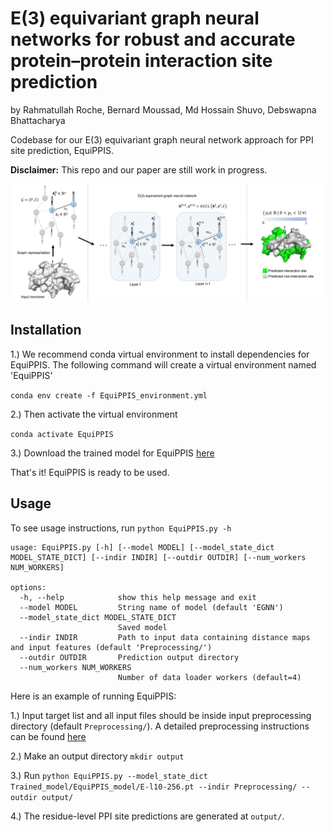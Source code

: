 # E(3) equivariant graph neural networks for robust and accurate protein–protein interaction site prediction

by Rahmatullah Roche, Bernard Moussad, Md Hossain Shuvo, Debswapna Bhattacharya


Codebase for our E(3) equivariant graph neural network approach for PPI site prediction, EquiPPIS.

<b>Disclaimer:</b> This repo and our paper are still work in progress.

![Workflow](./EquiPPIS.png)

## Installation

1.) We recommend conda virtual environment to install dependencies for EquiPPIS. The following command will create a virtual environment named 'EquiPPIS'

`conda env create -f EquiPPIS_environment.yml`

2.) Then activate the virtual environment

`conda activate EquiPPIS`

3.) Download the trained model for EquiPPIS [here](Trained_model/EquiPPIS_model/E-l10-256.pt)

That's it! EquiPPIS is ready to be used.

## Usage

To see usage instructions, run `python EquiPPIS.py -h`

```
usage: EquiPPIS.py [-h] [--model MODEL] [--model_state_dict MODEL_STATE_DICT] [--indir INDIR] [--outdir OUTDIR] [--num_workers NUM_WORKERS]

options:
  -h, --help            show this help message and exit
  --model MODEL         String name of model (default 'EGNN')
  --model_state_dict MODEL_STATE_DICT
                        Saved model
  --indir INDIR         Path to input data containing distance maps and input features (default 'Preprocessing/')
  --outdir OUTDIR       Prediction output directory
  --num_workers NUM_WORKERS
                        Number of data loader workers (default=4)

```
Here is an example of running EquiPPIS:

1.) Input target list and all input files should be inside input preprocessing directory (default `Preprocessing/`). A detailed preprocessing instructions can be found [here](Preprocessing/)

2.) Make an output directory `mkdir output`

3.) Run `python EquiPPIS.py --model_state_dict Trained_model/EquiPPIS_model/E-l10-256.pt --indir Preprocessing/ --outdir output/`

4.) The residue-level PPI site predictions are generated at `output/`. 
